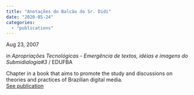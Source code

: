 ```yaml
---
title: "Anotações do Balcão do Sr. Didi"
date: "2020-05-24"
categories: 
  - "publications"
---
```


Aug 23, 2007

in _Apropriações Tecnológicas - Emergência de textos, idéias e imagens do Submidialogia#3_ / EDUFBA

Chapter in a book that aims to promote the study and discussions on theories and practices of Brazilian digital media.  
[See publication](https://books.google.com.br/books/about/Apropriações_tecnológicas.html?id=xmOGPgAACAAJ&source=kp_book_description&redir_esc=y)
